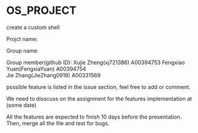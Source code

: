 OS_PROJECT
==========

create a custom shell

Projct name:        

Group name:              

Group member(github ID): 
Xujie Zheng(xj721386) A00394753 
Fengxiao Yuan(FengxiaYuan) A00394754                      
Jie Zhang(JieZhang0918) A00331569                  

psssible feature is listed in the issue section, feel free to add or comment.

We need to disscuss on the assignment for the features implementation at (some date)

All the features are expected to finish 10 days before the presentation. Then, merge all the file and test for bugs.

